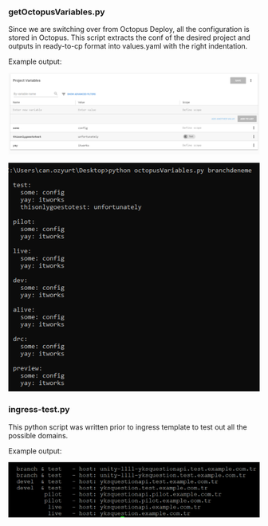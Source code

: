 ### getOctopusVariables.py

Since we are switching over from Octopus Deploy, all the configuration is stored in Octopus. This script extracts the conf of the desired project and outputs in ready-to-cp format into values.yaml with the right indentation.

Example output:

![octo](octopus.png)

![octo](getOctopusVariables.png)

### ingress-test.py

This python script was written prior to ingress template to test out all the possible domains.

Example output:

![octo](ingresstest.png)
